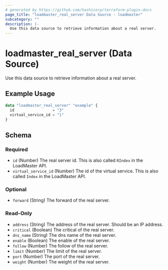 ```yaml
---
# generated by https://github.com/hashicorp/terraform-plugin-docs
page_title: "loadmaster_real_server Data Source - loadmaster"
subcategory: ""
description: |-
  Use this data source to retrieve information about a real server.
---
```


# loadmaster_real_server (Data Source)

Use this data source to retrieve information about a real server.

## Example Usage

```terraform
data "loadmaster_real_server" "example" {
  id                 = "3"
  virtual_service_id = "1"
}
```

<!-- schema generated by tfplugindocs -->
## Schema

### Required

- `id` (Number) The real server id. This is also called `RIndex` in the LoadMaster API.
- `virtual_service_id` (Number) The id of the virtual service. This is also called `Index` in the LoadMaster API.

### Optional

- `forward` (String) The forward of the real server.

### Read-Only

- `address` (String) The address of the real server. Should be an IP address.
- `critical` (Boolean) The critical of the real server.
- `dns_name` (String) The dns name of the real server.
- `enable` (Boolean) The enable of the real server.
- `follow` (Number) The follow of the real server.
- `limit` (Number) The limit of the real server.
- `port` (Number) The port of the real server.
- `weight` (Number) The weight of the real server.
